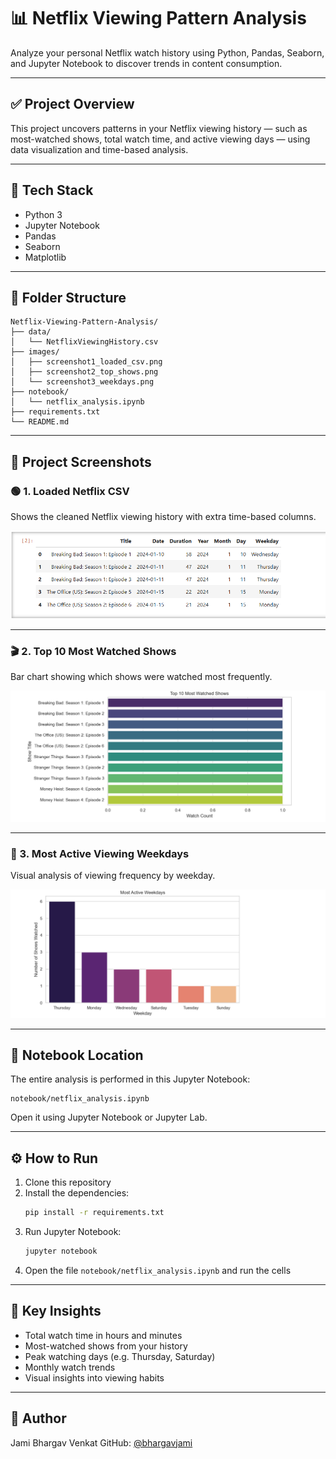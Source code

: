 # 📊 Netflix Viewing Pattern Analysis

Analyze your personal Netflix watch history using Python, Pandas, Seaborn, and Jupyter Notebook to discover trends in content consumption.

---

## ✅ Project Overview

This project uncovers patterns in your Netflix viewing history — such as most-watched shows, total watch time, and active viewing days — using data visualization and time-based analysis.

---

## 🧪 Tech Stack

- Python 3  
- Jupyter Notebook  
- Pandas  
- Seaborn  
- Matplotlib  

---

## 📂 Folder Structure

```
Netflix-Viewing-Pattern-Analysis/
├── data/
│   └── NetflixViewingHistory.csv
├── images/
│   ├── screenshot1_loaded_csv.png
│   ├── screenshot2_top_shows.png
│   └── screenshot3_weekdays.png
├── notebook/
│   └── netflix_analysis.ipynb
├── requirements.txt
└── README.md
```

---

## 📸 Project Screenshots

### 🟢 1. Loaded Netflix CSV  
Shows the cleaned Netflix viewing history with extra time-based columns.

![Loaded CSV](images/screenshot1_loaded_csv.png)

---

### 🎬 2. Top 10 Most Watched Shows  
Bar chart showing which shows were watched most frequently.

![Top Shows](images/screenshot2_top_shows.png)

---

### 📅 3. Most Active Viewing Weekdays  
Visual analysis of viewing frequency by weekday.

![Weekdays](images/screenshot3_weekdays.png)

---

## 📓 Notebook Location

The entire analysis is performed in this Jupyter Notebook:

```
notebook/netflix_analysis.ipynb
```

Open it using Jupyter Notebook or Jupyter Lab.

---

## ⚙️ How to Run

1. Clone this repository  
2. Install the dependencies:
   ```bash
   pip install -r requirements.txt
   ```
3. Run Jupyter Notebook:
   ```bash
   jupyter notebook
   ```
4. Open the file `notebook/netflix_analysis.ipynb` and run the cells

---

## 📌 Key Insights

- Total watch time in hours and minutes
- Most-watched shows from your history
- Peak watching days (e.g. Thursday, Saturday)
- Monthly watch trends
- Visual insights into viewing habits

---

## 👤 Author

Jami Bhargav Venkat
GitHub: [@bhargavjami](https://github.com/bhargavjami)
